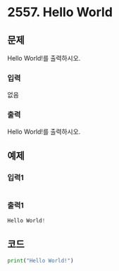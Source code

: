 # 2557. Hello World



## 문제

Hello World!를 출력하시오.

### 입력

없음

### 출력

Hello World!를 출력하시오.

## 예제

### 입력1

```python

```

### 출력1

```python
Hello World!
```





## 코드

```python
print("Hello World!")
```













